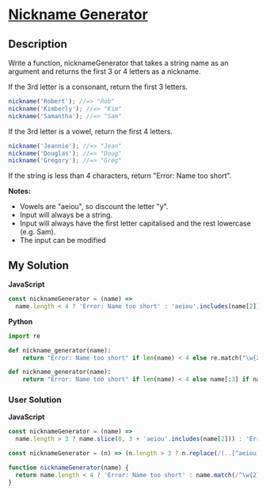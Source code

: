 # [Nickname Generator](https://www.codewars.com/kata/593b1909e68ff627c9000186)

## Description

Write a function, nicknameGenerator that takes a string name as an argument and returns the first 3 or 4 letters as a nickname.

If the 3rd letter is a consonant, return the first 3 letters.

```js
nickname('Robert'); //=> "Rob"
nickname('Kimberly'); //=> "Kim"
nickname('Samantha'); //=> "Sam"
```

If the 3rd letter is a vowel, return the first 4 letters.

```js
nickname('Jeannie'); //=> "Jean"
nickname('Douglas'); //=> "Doug"
nickname('Gregory'); //=> "Greg"
```

If the string is less than 4 characters, return "Error: Name too short".

**Notes:**

- Vowels are "aeiou", so discount the letter "y".
- Input will always be a string.
- Input will always have the first letter capitalised and the rest lowercase (e.g. Sam).
- The input can be modified

## My Solution

**JavaScript**

```js
const nicknameGenerator = (name) =>
  name.length < 4 ? 'Error: Name too short' : 'aeiou'.includes(name[2]) ? name.slice(0, 4) : name.slice(0, 3);
```

**Python**

```py
import re

def nickname_generator(name):
    return "Error: Name too short" if len(name) < 4 else re.match("\w{2}([^aeiou]|[aeiou]\w)", name)[0]
```

```py
def nickname_generator(name):
    return "Error: Name too short" if len(name) < 4 else name[:3] if name[2] not in "aeiou" else name[:4]
```

### User Solution

**JavaScript**

```js
const nicknameGenerator = (name) =>
  name.length > 3 ? name.slice(0, 3 + 'aeiou'.includes(name[2])) : 'Error: Name too short';
```

```js
const nicknameGenerator = (n) => (n.length > 3 ? n.replace(/(..[^aeiou]|^.{4}).*/gi, '$1') : 'Error: Name too short');
```

```js
function nicknameGenerator(name) {
  return name.length < 4 ? 'Error: Name too short' : name.match(/^\w{2}([auoie]\w|[^auoie])/)[0];
}
```
